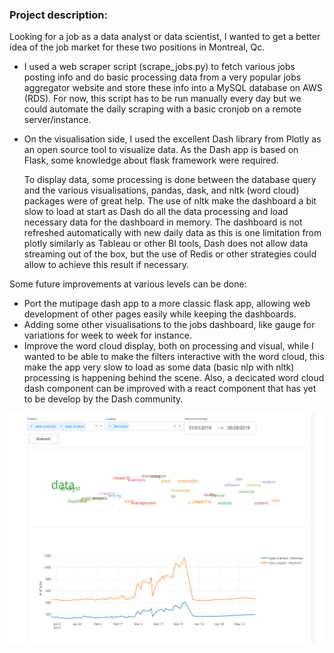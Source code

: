 ### Project description:
Looking for a job as a data analyst or data scientist, I wanted to get a better idea of the job market
for these two positions in Montreal, Qc.
  * I used a web scraper script (scrape_jobs.py) to fetch various jobs posting info and do basic processing data
from a very popular jobs aggregator website and store these info into a MySQL database on AWS (RDS).
For now, this script has to be run manually every day but we could automate the daily scraping with a basic cronjob on a remote server/instance.
  * On the visualisation side, I used the excellent Dash library from Plotly as an open source tool to visualize data.
As the Dash app is based on Flask, some knowledge about flask framework were required.

    To display data, some processing is done between the database query and the various visualisations, pandas, dask, and nltk (word cloud) packages were of great help.
The use of nltk make the dashboard a bit slow to load at start as Dash do all the data processing and load necessary data for the dashboard in memory.
The dashboard is not refreshed automatically with new daily data as this is one limitation from plotly similarly as Tableau or other BI tools, Dash does not allow
data streaming out of the box, but the use of Redis or other strategies could allow to achieve this result if necessary.

Some future improvements at various levels can be done:
  *   Port the mutipage dash app to a more classic flask app, allowing web development of other pages easily while keeping the dashboards.
  *   Adding some other visualisations to the jobs dashboard, like gauge for variations for week to week for instance.
  *   Improve the word cloud display, both on processing and visual, while I wanted to be able to make the filters interactive with the word cloud, this make the app very slow to load
as some data (basic nlp with nltk) processing is happening behind the scene. Also, a decicated word cloud dash component can be improved with a react component that has yet to be develop by the Dash community.


![dashboard picture](https://raw.githubusercontent.com/Batmobil/jobs_seeker/master/images/jobs_dashboard1.png)

